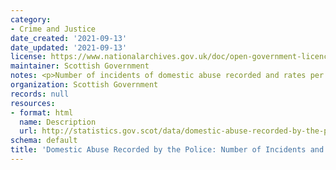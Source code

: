 ```yaml
---
category:
- Crime and Justice
date_created: '2021-09-13'
date_updated: '2021-09-13'
license: https://www.nationalarchives.gov.uk/doc/open-government-licence/version/3/
maintainer: Scottish Government
notes: <p>Number of incidents of domestic abuse recorded and rates per 10,000 population.</p>
organization: Scottish Government
records: null
resources:
- format: html
  name: Description
  url: http://statistics.gov.scot/data/domestic-abuse-recorded-by-the-police-number-of-incidents-and-rates
schema: default
title: 'Domestic Abuse Recorded by the Police: Number of Incidents and Rates'
---
```

